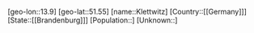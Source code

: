 ﻿---
location: [51.55,13.9]
type: City
tags:
- geo/City


SpocWebEntityId: 31486
isDeleted: false
confidential: public

---
[geo-lon::13.9]
[geo-lat::51.55]
[name::Klettwitz]
[Country::[[Germany]]]
[State::[[Brandenburg]]]
[Population::]
[Unknown::]

